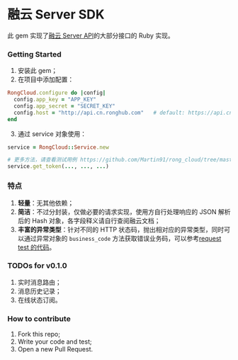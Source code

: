 融云 Server SDK
===

此 gem 实现了[融云 Server API](http://www.rongcloud.cn/docs/server.html)的大部分接口的 Ruby 实现。

### Getting Started
1. 安装此 gem；
2. 在项目中添加配置：

  ```ruby
  RongCloud.configure do |config|
    config.app_key = "APP_KEY"
    config.app_secret = "SECRET_KEY"
    config.host = "http://api.cn.ronghub.com"   # default: https://api.cn.ronghub.com, use http is convenient for debugging
  end
  ```
3. 通过 service 对象使用：

  ```ruby
  service = RongCloud::Service.new

  # 更多方法，请查看测试用例 https://github.com/Martin91/rong_cloud/tree/master/test/rong_cloud/services
  service.get_token(..., ..., ...)
  ```

### 特点
1. **轻量**：无其他依赖；
2. **简洁**：不过分封装，仅做必要的请求实现，使用方自行处理响应的 JSON 解析后的 Hash 对象，各字段释义请自行查阅融云文档；
3. **丰富的异常类型**：针对不同的 HTTP 状态码，抛出相对应的异常类型，同时可以通过异常对象的 `business_code` 方法获取错误业务码，可以参考[request test 的代码](https://github.com/Martin91/rong_cloud/blob/master/test/rong_cloud/request_test.rb)。

### TODOs for v0.1.0
1. 实时消息路由；
2. 消息历史记录；
3. 在线状态订阅。

### How to contribute
1. Fork this repo;
2. Write your code and test;
3. Open a new Pull Request.
